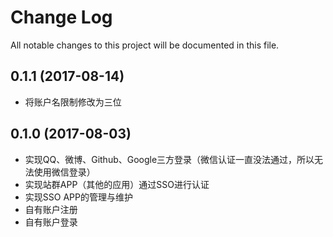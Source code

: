 # Change Log
All notable changes to this project will be documented in this file.

## 0.1.1 (2017-08-14)

- 将账户名限制修改为三位

## 0.1.0 (2017-08-03)

- 实现QQ、微博、Github、Google三方登录（微信认证一直没法通过，所以无法使用微信登录）
- 实现站群APP（其他的应用）通过SSO进行认证
- 实现SSO APP的管理与维护
- 自有账户注册
- 自有账户登录
